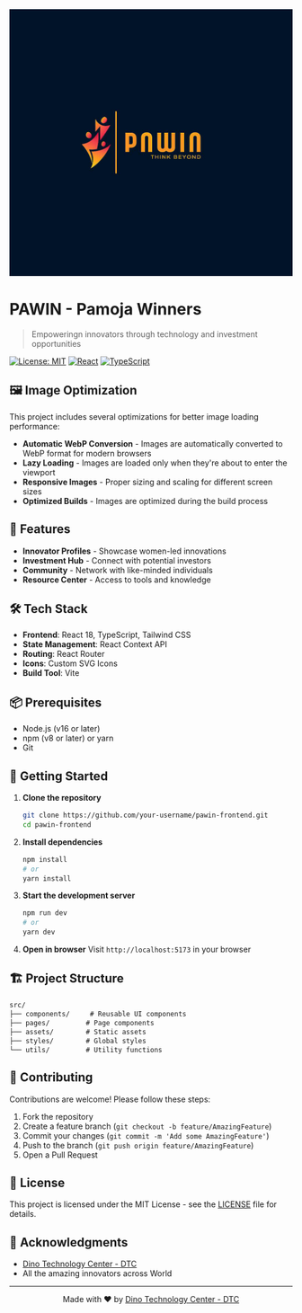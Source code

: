 <div align="center">
<img width="1200" height="475" alt="Pawin Banner" src="/public/img/Pawin banner.jpg" />
</div>

# PAWIN - Pamoja Winners

> Empoweringn innovators through technology and investment opportunities

[![License: MIT](https://img.shields.io/badge/License-MIT-yellow.svg)](https://opensource.org/licenses/MIT)
[![React](https://img.shields.io/badge/React-18.2.0-61DAFB?logo=react)](https://reactjs.org/)
[![TypeScript](https://img.shields.io/badge/TypeScript-4.9.5-3178C6?logo=typescript)](https://www.typescriptlang.org/)

## 🖼️ Image Optimization

This project includes several optimizations for better image loading performance:

- **Automatic WebP Conversion** - Images are automatically converted to WebP format for modern browsers
- **Lazy Loading** - Images are loaded only when they're about to enter the viewport
- **Responsive Images** - Proper sizing and scaling for different screen sizes
- **Optimized Builds** - Images are optimized during the build process

## 🚀 Features

- **Innovator Profiles** - Showcase women-led innovations
- **Investment Hub** - Connect with potential investors
- **Community** - Network with like-minded individuals
- **Resource Center** - Access to tools and knowledge

## 🛠️ Tech Stack

- **Frontend**: React 18, TypeScript, Tailwind CSS
- **State Management**: React Context API
- **Routing**: React Router
- **Icons**: Custom SVG Icons
- **Build Tool**: Vite

## 📦 Prerequisites

- Node.js (v16 or later)
- npm (v8 or later) or yarn
- Git

## 🚀 Getting Started

1. **Clone the repository**
   ```bash
   git clone https://github.com/your-username/pawin-frontend.git
   cd pawin-frontend
   ```

2. **Install dependencies**
   ```bash
   npm install
   # or
   yarn install
   ```

3. **Start the development server**
   ```bash
   npm run dev
   # or
   yarn dev
   ```

4. **Open in browser**
   Visit `http://localhost:5173` in your browser

## 🏗️ Project Structure

```
src/
├── components/     # Reusable UI components
├── pages/         # Page components
├── assets/        # Static assets
├── styles/        # Global styles
└── utils/         # Utility functions
```

## 🤝 Contributing

Contributions are welcome! Please follow these steps:

1. Fork the repository
2. Create a feature branch (`git checkout -b feature/AmazingFeature`)
3. Commit your changes (`git commit -m 'Add some AmazingFeature'`)
4. Push to the branch (`git push origin feature/AmazingFeature`)
5. Open a Pull Request

## 📝 License

This project is licensed under the MIT License - see the [LICENSE](LICENSE) file for details.

## 🙏 Acknowledgments

- [Dino Technology Center - DTC](https://dtc.co.tz)
- All the amazing innovators across World

---

<div align="center">
  Made with ❤️ by <a href="https://dtc.co.tz">Dino Technology Center - DTC</a>
</div>
